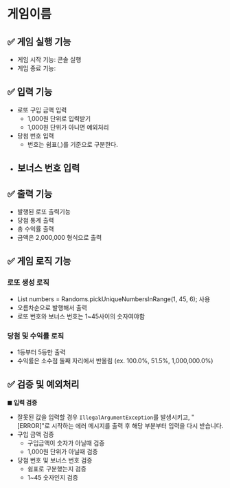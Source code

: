# 게임이름
## ✅ 게임 실행 기능
- 게임 시작 기능: 콘솔 실행
- 게임 종료 기능:

## ✅ 입력 기능
- 로또 구입 금액 입력
  - 1,000원 단위로 입력받기
  - 1,000원 단위가 아니면 예외처리
- 당첨 번호 입력
  -  번호는 쉼표(,)를 기준으로 구분한다.
- 보너스 번호 입력
  - 
## ✅ 출력 기능
- 발행된 로또 출력기능
- 당첨 통계 출력
- 총 수익률 출력
- 금액은 2,000,000 형식으로 출력


## ✅ 게임 로직 기능

### 로또 생성 로직
- List<Integer> numbers = Randoms.pickUniqueNumbersInRange(1, 45, 6); 사용
- 오름차순으로 발행해서 출력
- 로또 번호와 보너스 번호는 1~45사이의 숫자여야함
### 당첨 및 수익률 로직
- 1등부터 5등만 출력
- 수익률은 소수점 둘째 자리에서 반올림 (ex. 100.0%, 51.5%, 1,000,000.0%)

## ✅ 검증 및 예외처리

**◼ 입력 검증**
- 잘못된 값을 입력할 경우 `IllegalArgumentException`를 발생시키고, "[ERROR]"로 시작하는 에러 메시지를 출력 후 해당 부분부터 입력을 다시 받습니다.
- 구입 금액 검증
  - 구입금액이 숫자가 아닐때 검증
  - 1,000원 단위가 아닐때 검증
- 당첨 번호 및 보너스 번호 검증
  - 쉼표로 구분했는지 검증
  - 1~45 숫자인지 검증




